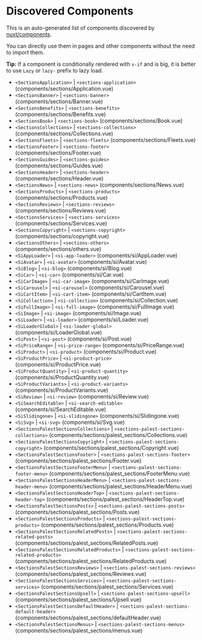# Discovered Components

This is an auto-generated list of components discovered by [nuxt/components](https://github.com/nuxt/components).

You can directly use them in pages and other components without the need to import them.

**Tip:** If a component is conditionally rendered with `v-if` and is big, it is better to use `Lazy` or `lazy-` prefix to lazy load.

- `<SectionsApplication>` | `<sections-application>` (components/sections/Application.vue)
- `<SectionsBanner>` | `<sections-banner>` (components/sections/Banner.vue)
- `<SectionsBenefits>` | `<sections-benefits>` (components/sections/Benefits.vue)
- `<SectionsBook>` | `<sections-book>` (components/sections/Book.vue)
- `<SectionsCollections>` | `<sections-collections>` (components/sections/Collections.vue)
- `<SectionsFleets>` | `<sections-fleets>` (components/sections/Fleets.vue)
- `<SectionsFooter>` | `<sections-footer>` (components/sections/Footer.vue)
- `<SectionsGuides>` | `<sections-guides>` (components/sections/Guides.vue)
- `<SectionsHeader>` | `<sections-header>` (components/sections/Header.vue)
- `<SectionsNews>` | `<sections-news>` (components/sections/News.vue)
- `<SectionsProducts>` | `<sections-products>` (components/sections/Products.vue)
- `<SectionsReviews>` | `<sections-reviews>` (components/sections/Reviews.vue)
- `<SectionsServices>` | `<sections-services>` (components/sections/Services.vue)
- `<SectionsCopyright>` | `<sections-copyright>` (components/sections/copyright.vue)
- `<SectionsOthers>` | `<sections-others>` (components/sections/others.vue)
- `<SiAppLoader>` | `<si-app-loader>` (components/si/AppLoader.vue)
- `<SiAvatar>` | `<si-avatar>` (components/si/Avatar.vue)
- `<SiBlog>` | `<si-blog>` (components/si/Blog.vue)
- `<SiCar>` | `<si-car>` (components/si/Car.vue)
- `<SiCarImage>` | `<si-car-image>` (components/si/CarImage.vue)
- `<SiCarousel>` | `<si-carousel>` (components/si/Carousel.vue)
- `<SiCartItem>` | `<si-cart-item>` (components/si/CartItem.vue)
- `<SiCollection>` | `<si-collection>` (components/si/Collection.vue)
- `<SiFullImage>` | `<si-full-image>` (components/si/FullImage.vue)
- `<SiImage>` | `<si-image>` (components/si/Image.vue)
- `<SiLoader>` | `<si-loader>` (components/si/Loader.vue)
- `<SiLoaderGlobal>` | `<si-loader-global>` (components/si/LoaderGlobal.vue)
- `<SiPost>` | `<si-post>` (components/si/Post.vue)
- `<SiPriceRange>` | `<si-price-range>` (components/si/PriceRange.vue)
- `<SiProduct>` | `<si-product>` (components/si/Product.vue)
- `<SiProductPrice>` | `<si-product-price>` (components/si/ProductPrice.vue)
- `<SiProductQuantity>` | `<si-product-quantity>` (components/si/ProductQuantity.vue)
- `<SiProductVariants>` | `<si-product-variants>` (components/si/ProductVariants.vue)
- `<SiReview>` | `<si-review>` (components/si/Review.vue)
- `<SiSearchEditable>` | `<si-search-editable>` (components/si/SearchEditable.vue)
- `<SiSlidingone>` | `<si-slidingone>` (components/si/Slidingone.vue)
- `<SiSvg>` | `<si-svg>` (components/si/Svg.vue)
- `<SectionsPalestSectionsCollections>` | `<sections-palest-sections-collections>` (components/sections/palest_sections/Collections.vue)
- `<SectionsPalestSectionsCopyright>` | `<sections-palest-sections-copyright>` (components/sections/palest_sections/Copyright.vue)
- `<SectionsPalestSectionsFooter>` | `<sections-palest-sections-footer>` (components/sections/palest_sections/Footer.vue)
- `<SectionsPalestSectionsFooterMenu>` | `<sections-palest-sections-footer-menu>` (components/sections/palest_sections/FooterMenu.vue)
- `<SectionsPalestSectionsHeaderMenu>` | `<sections-palest-sections-header-menu>` (components/sections/palest_sections/HeaderMenu.vue)
- `<SectionsPalestSectionsHeaderTop>` | `<sections-palest-sections-header-top>` (components/sections/palest_sections/HeaderTop.vue)
- `<SectionsPalestSectionsPosts>` | `<sections-palest-sections-posts>` (components/sections/palest_sections/Posts.vue)
- `<SectionsPalestSectionsProducts>` | `<sections-palest-sections-products>` (components/sections/palest_sections/Products.vue)
- `<SectionsPalestSectionsRelatedPosts>` | `<sections-palest-sections-related-posts>` (components/sections/palest_sections/RelatedPosts.vue)
- `<SectionsPalestSectionsRelatedProducts>` | `<sections-palest-sections-related-products>` (components/sections/palest_sections/RelatedProducts.vue)
- `<SectionsPalestSectionsReviews>` | `<sections-palest-sections-reviews>` (components/sections/palest_sections/Reviews.vue)
- `<SectionsPalestSectionsServices>` | `<sections-palest-sections-services>` (components/sections/palest_sections/Services.vue)
- `<SectionsPalestSectionsUpsell>` | `<sections-palest-sections-upsell>` (components/sections/palest_sections/Upsell.vue)
- `<SectionsPalestSectionsDefaultHeader>` | `<sections-palest-sections-default-header>` (components/sections/palest_sections/defaultHeader.vue)
- `<SectionsPalestSectionsMenus>` | `<sections-palest-sections-menus>` (components/sections/palest_sections/menus.vue)

